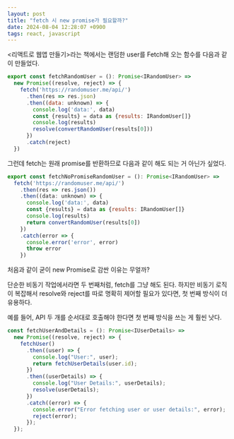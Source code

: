 ```yaml
---
layout: post
title: "fetch 시 new promise가 필요할까?"
date: 2024-08-04 12:28:07 +0900
tags: react, javascript
---
```


<리액트로 웹앱 만들기>라는 책에서는 랜덤한 user를 Fetch해 오는 함수를 다음과 같이 만들었다.

```js
export const fetchRandomUser = (): Promise<IRandomUser> =>
  new Promise((resolve, reject) => {
    fetch('https://randomuser.me/api/')
      .then(res => res.json)
      .then((data: unknown) => {
        console.log('data:', data)
        const {results} = data as {results: IRandomUser[]}
        console.log(results)
        resolve(convertRandomUser(results[0]))
      })
      .catch(reject)
  })
```

그런데 fetch는 원래 promise를 반환하므로 다음과 같이 해도 되는 거 아닌가 싶었다.

```js
export const fetchNoPromiseRandomUser = (): Promise<IRandomUser> =>
  fetch('https://randomuser.me/api/')
    .then(res => res.json())
    .then((data: unknown) => {
      console.log('data:', data)
      const {results} = data as {results: IRandomUser[]}
      console.log(results)
      return convertRandomUser(results[0])
    })
    .catch(error => {
      console.error('error', error)
      throw error
    })
```

처음과 같이 굳이 new Promise로 감싼 이유는 무얼까?

단순한 비동기 작업에서라면 두 번째처럼, fetch를 그냥 해도 된다. 하지만 비동기 로직이 복잡해서 resolve와 reject를 따로 명확히 제어할 필요가 있다면, 첫 번째 방식이 더 유용하다.

예를 들어, API 두 개를 순서대로 호출해야 한다면 첫 번째 방식을 쓰는 게 훨씬 낫다.

```js
const fetchUserAndDetails = (): Promise<IUserDetails> =>
  new Promise((resolve, reject) => {
    fetchUser()
      .then((user) => {
        console.log("User:", user);
        return fetchUserDetails(user.id);
      })
      .then((userDetails) => {
        console.log("User Details:", userDetails);
        resolve(userDetails);
      })
      .catch((error) => {
        console.error("Error fetching user or user details:", error);
        reject(error);
      });
  });
```
